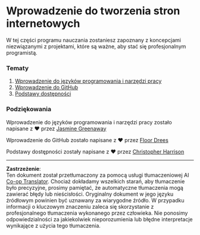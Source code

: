 <!--
CO_OP_TRANSLATOR_METADATA:
{
  "original_hash": "770d9f83dddc841c19f210dee5fe0712",
  "translation_date": "2025-10-03T13:27:27+00:00",
  "source_file": "1-getting-started-lessons/README.md",
  "language_code": "pl"
}
-->
# Wprowadzenie do tworzenia stron internetowych

W tej części programu nauczania zostaniesz zapoznany z koncepcjami niezwiązanymi z projektami, które są ważne, aby stać się profesjonalnym programistą.

### Tematy

1. [Wprowadzenie do języków programowania i narzędzi pracy](1-intro-to-programming-languages/README.md)
2. [Wprowadzenie do GitHub](2-github-basics/README.md)
3. [Podstawy dostępności](3-accessibility/README.md)

### Podziękowania

Wprowadzenie do języków programowania i narzędzi pracy zostało napisane z ♥️ przez [Jasmine Greenaway](https://twitter.com/paladique)

Wprowadzenie do GitHub zostało napisane z ♥️ przez [Floor Drees](https://twitter.com/floordrees)

Podstawy dostępności zostały napisane z ♥️ przez [Christopher Harrison](https://twitter.com/geektrainer)

---

**Zastrzeżenie**:  
Ten dokument został przetłumaczony za pomocą usługi tłumaczeniowej AI [Co-op Translator](https://github.com/Azure/co-op-translator). Chociaż dokładamy wszelkich starań, aby tłumaczenie było precyzyjne, prosimy pamiętać, że automatyczne tłumaczenia mogą zawierać błędy lub nieścisłości. Oryginalny dokument w jego języku źródłowym powinien być uznawany za wiarygodne źródło. W przypadku informacji o kluczowym znaczeniu zaleca się skorzystanie z profesjonalnego tłumaczenia wykonanego przez człowieka. Nie ponosimy odpowiedzialności za jakiekolwiek nieporozumienia lub błędne interpretacje wynikające z użycia tego tłumaczenia.